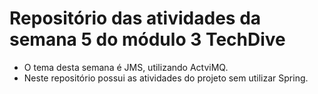 # Repositório das atividades da semana 5 do módulo 3 TechDive
- O tema desta semana é JMS, utilizando ActviMQ.
- Neste repositório possui as atividades do projeto sem utilizar Spring.

